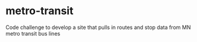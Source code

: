 # metro-transit
Code challenge to develop a site that pulls in routes and stop data from MN metro transit bus lines
